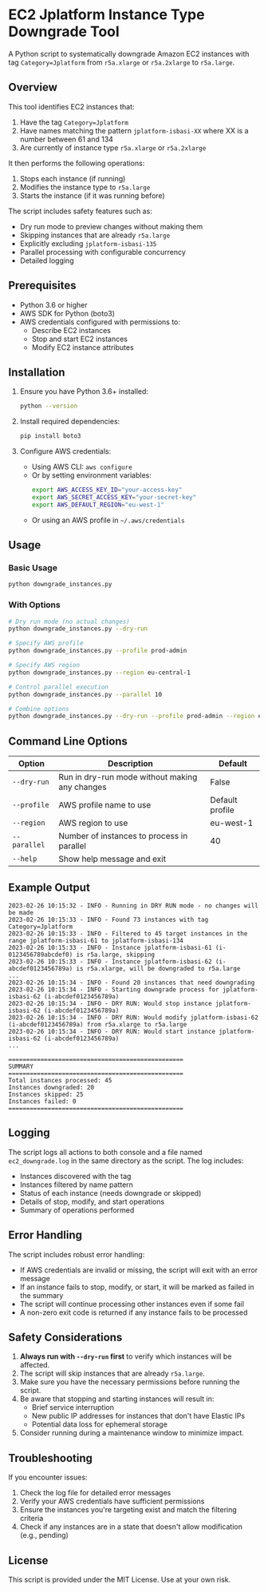 # EC2 Jplatform Instance Type Downgrade Tool

A Python script to systematically downgrade Amazon EC2 instances with tag `Category=Jplatform` from `r5a.xlarge` or `r5a.2xlarge` to `r5a.large`.

## Overview

This tool identifies EC2 instances that:
1. Have the tag `Category=Jplatform`
2. Have names matching the pattern `jplatform-isbasi-XX` where XX is a number between 61 and 134
3. Are currently of instance type `r5a.xlarge` or `r5a.2xlarge`

It then performs the following operations:
1. Stops each instance (if running)
2. Modifies the instance type to `r5a.large`
3. Starts the instance (if it was running before)

The script includes safety features such as:
- Dry run mode to preview changes without making them
- Skipping instances that are already `r5a.large`
- Explicitly excluding `jplatform-isbasi-135`
- Parallel processing with configurable concurrency
- Detailed logging

## Prerequisites

- Python 3.6 or higher
- AWS SDK for Python (boto3)
- AWS credentials configured with permissions to:
  - Describe EC2 instances
  - Stop and start EC2 instances
  - Modify EC2 instance attributes

## Installation

1. Ensure you have Python 3.6+ installed:
   ```bash
   python --version
   ```

2. Install required dependencies:
   ```bash
   pip install boto3
   ```

3. Configure AWS credentials:
   - Using AWS CLI: `aws configure`
   - Or by setting environment variables:
     ```bash
     export AWS_ACCESS_KEY_ID="your-access-key"
     export AWS_SECRET_ACCESS_KEY="your-secret-key"
     export AWS_DEFAULT_REGION="eu-west-1"
     ```
   - Or using an AWS profile in `~/.aws/credentials`

## Usage

### Basic Usage

```bash
python downgrade_instances.py
```

### With Options

```bash
# Dry run mode (no actual changes)
python downgrade_instances.py --dry-run

# Specify AWS profile
python downgrade_instances.py --profile prod-admin

# Specify AWS region
python downgrade_instances.py --region eu-central-1

# Control parallel execution
python downgrade_instances.py --parallel 10

# Combine options
python downgrade_instances.py --dry-run --profile prod-admin --region eu-west-1 --parallel 3
```

## Command Line Options

| Option | Description | Default |
|--------|-------------|---------|
| `--dry-run` | Run in dry-run mode without making any changes | False |
| `--profile` | AWS profile name to use | Default profile |
| `--region` | AWS region to use | eu-west-1 |
| `--parallel` | Number of instances to process in parallel | 40 |
| `--help` | Show help message and exit | |

## Example Output

```
2023-02-26 10:15:32 - INFO - Running in DRY RUN mode - no changes will be made
2023-02-26 10:15:33 - INFO - Found 73 instances with tag Category=Jplatform
2023-02-26 10:15:33 - INFO - Filtered to 45 target instances in the range jplatform-isbasi-61 to jplatform-isbasi-134
2023-02-26 10:15:33 - INFO - Instance jplatform-isbasi-61 (i-0123456789abcdef0) is r5a.large, skipping
2023-02-26 10:15:33 - INFO - Instance jplatform-isbasi-62 (i-abcdef0123456789a) is r5a.xlarge, will be downgraded to r5a.large
...
2023-02-26 10:15:34 - INFO - Found 20 instances that need downgrading
2023-02-26 10:15:34 - INFO - Starting downgrade process for jplatform-isbasi-62 (i-abcdef0123456789a)
2023-02-26 10:15:34 - INFO - DRY RUN: Would stop instance jplatform-isbasi-62 (i-abcdef0123456789a)
2023-02-26 10:15:34 - INFO - DRY RUN: Would modify jplatform-isbasi-62 (i-abcdef0123456789a) from r5a.xlarge to r5a.large
2023-02-26 10:15:34 - INFO - DRY RUN: Would start instance jplatform-isbasi-62 (i-abcdef0123456789a)
...

=================================================
SUMMARY
=================================================
Total instances processed: 45
Instances downgraded: 20
Instances skipped: 25
Instances failed: 0
=================================================
```

## Logging

The script logs all actions to both console and a file named `ec2_downgrade.log` in the same directory as the script. The log includes:

- Instances discovered with the tag
- Instances filtered by name pattern
- Status of each instance (needs downgrade or skipped)
- Details of stop, modify, and start operations
- Summary of operations performed

## Error Handling

The script includes robust error handling:

- If AWS credentials are invalid or missing, the script will exit with an error message
- If an instance fails to stop, modify, or start, it will be marked as failed in the summary
- The script will continue processing other instances even if some fail
- A non-zero exit code is returned if any instance fails to be processed

## Safety Considerations

1. **Always run with `--dry-run` first** to verify which instances will be affected.
2. The script will skip instances that are already `r5a.large`.
3. Make sure you have the necessary permissions before running the script.
4. Be aware that stopping and starting instances will result in:
   - Brief service interruption
   - New public IP addresses for instances that don't have Elastic IPs
   - Potential data loss for ephemeral storage
5. Consider running during a maintenance window to minimize impact.

## Troubleshooting

If you encounter issues:

1. Check the log file for detailed error messages
2. Verify your AWS credentials have sufficient permissions
3. Ensure the instances you're targeting exist and match the filtering criteria
4. Check if any instances are in a state that doesn't allow modification (e.g., pending)

## License

This script is provided under the MIT License. Use at your own risk. 
